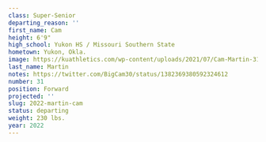```yaml
---
class: Super-Senior
departing_reason: ''
first_name: Cam
height: 6'9"
high_school: Yukon HS / Missouri Southern State
hometown: Yukon, Okla.
image: https://kuathletics.com/wp-content/uploads/2021/07/Cam-Martin-31-300x280.jpg
last_name: Martin
notes: https://twitter.com/BigCam30/status/1382369380592324612
number: 31
position: Forward
projected: ''
slug: 2022-martin-cam
status: departing
weight: 230 lbs.
year: 2022
---
```


